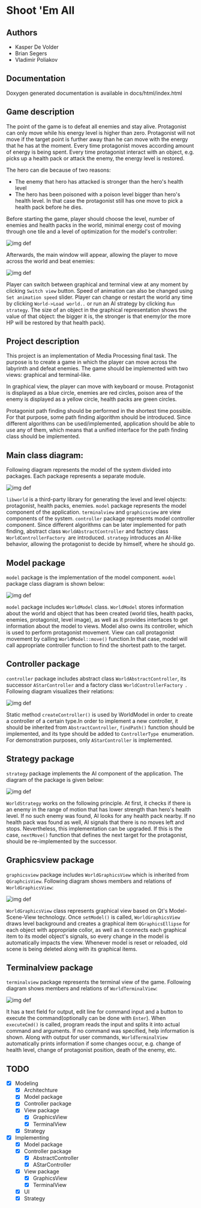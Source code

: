 # Shoot 'Em All

## Authors

* Kasper De Volder
* Brian Segers
* Vladimir Poliakov

## Documentation

Doxygen generated documentation is available in
docs/html/index.html

## Game description

The point of the game is to defeat all enemies and stay
alive. Protagonist can only move while his energy level is higher
than zero. Protagonist will not move if the target point is
further away than he can move with the energy that he has at the
moment. Every time protagonist moves according amount of energy
is being spent. Every time protagonist interact with an object,
e.g. picks up a health pack or attack the enemy, the energy level
is restored.

The hero can die because of two reasons:
* The enemy that hero has attacked is stronger than the hero's
health level
* The hero has been poisoned with a poison level bigger than
hero's health level. In that case the protagonist still has one
move to pick a health pack before he dies.

Before starting the game, player should choose the level, number
of enemies and health packs in the world, minimal energy cost of
moving through one tile and a level of
optimization for the model's controller:

![img def](img/popup.png)

Afterwards, the main window will appear, allowing the player to
move across the world and beat enemies:

![img def](img/mainwindow.png)

Player can switch between graphical and terminal view at any
moment by clicking `Switch view` button. Speed of animation can
also be changed using `Set animation speed` slider. Player can
change or restart the world any time by clicking `World->Load
world..` or run an AI strategy by clicking `Run strategy`. The
size of an object in the graphical representation shows the value
of that object: the bigger it is, the stronger is that enemy(or
the more HP will be restored by that health pack).

## Project description

This project is an implementation of Media Processing
final task. The purpose is to create a game in which the player
can move across the labyrinth and defeat enemies. The game should
be implemented with two views: graphical and terminal-like.

In graphical view, the player can move with keyboard or mouse.
Protagonist is displayed as a blue circle, enemies are red
circles, poison area of the enemy is displayed as a yellow circle,
health packs are green circles.

Protagonist path finding should be performed in the shortest time
possible. For that purpose, some path finding algorithm should be
introduced. Since different algorithms can be used/implemented,
application should be able to use any of them, which means that
a unified interface for the path finding class should be implemented.

## Main class diagram:

Following diagram represents the model of the system divided
into packages. Each package represents a separate module.

![img def](uml/main.png)

`libworld` is a third-party library for generating the level and
level objects: protagonist, health packs, enemies. `model`
package represents the model component of the application.
`terminalview` and `graphicsview` are view components of the
system. `controller` package represents model controller
component. Since different algorithms can be later implemented
for path finding, abstract  class `WorldAbstractController` and
factory class `WorldControllerFactory `are introduced. `strategy` introduces an AI-like behavior, allowing the protagonist to decide by himself, where he should go.

## Model package

`model` package is the implementation of the model component. `model` package class diagram is shown below:

![img def](uml/model.png)

`model` package includes `WorldModel` class. `WorldModel` stores
information about the world and object that has been created
(world tiles, health packs, enemies, protagonist, level image),
as well as it provides interfaces to get information about the
model to views. Model also owns its controller, which is used
to  perform protagonist movement. View can call protagonist
movement by calling `WorldModel::move()` function.In that case,
model will call appropriate controller function to find the
shortest path to the target.

## Controller package

`controller` package includes abstract class
`WorldAbstractController`, its successor `AStarController`
and a factory class `WorldControllerFactory `. Following diagram
visualizes their relations:

![img def](uml/controller.png)

Static method `createController()` is used by WorldModel in order
to create a controller of a certain type.In order to implement a
new controller, it should be inherited from `AbstractController`,
`findPath()` function should be implemented, and its type should
be added to `ControllerType `enumeration. For
demonstration purposes, only `AStarController` is implemented.

## Strategy package
`strategy` package implements the AI component of the application. The diagram of the package is given below:

![img def](uml/strategy.png)

`WorldStrategy` works on the following principle. At first,
it checks if there is an enemy in the range of motion that has
lower strength than hero's health level. If no such enemy was
found, AI looks for any health pack nearby. If no health pack was
found as well, AI signals that there is no moves left and stops.
Nevertheless, this implementation can be upgraded. If this is the
case, `nextMove()` function that defines the next
target for the protagonist, should be re-implemented by the
successor.

## Graphicsview package

`graphicsview` package  includes `WorldGraphicsView` which is
inherited from `QGraphcisView`. Following diagram shows members
and relations of `WorldGraphicsView`:

![img def](uml/graphicsview.png)

`WorldGraphicsView` class represents graphical view based on Qt's
Model-Scene-View technology. Once `setModel()` is called,
`WorldGraphicsView` draws level background and creates a
graphical item `QGraphicsEllipse` for each object with
appropriate collor, as well as it connects each graphical item to
its model object's signals, so every change in the model is
automatically impacts the view. Whenever model is reset or
reloaded, old scene is being deleted along with its graphical
items.

## Terminalview package

`terminalview` package represents the terminal view of the game.
Following diagram shows members and relations of
`WorldTerminalView`:

![img def](uml/terminalview.png)

It has a text field for output, edit line for command input and a
button to execute the command(optionally can be done with
`Enter`). When `executeCmd()` is called, program reads the input
and splits it into actual command and arguments. If no command
was specified, help information is shown.
Along with output for user commands, `WorldTerminalView`
automatically prints information if some changes occur, e.g.
change of health level, change of protagonist position, death of
the enemy, etc.

## TODO

* [x] Modeling
  * [x] Architechture
  * [x] Model package
  * [x] Controller package
  * [x] View package
    * [x] GraphicsView
    * [x] TerminalView
  * [x] Strategy
* [x] Implementing
  * [x] Model package
  * [x] Controller package
    * [x] AbstractController
    * [x] AStarController
  * [x] View package
    * [x] GraphicsView
    * [x] TerminalView
  * [x] UI
  * [x] Strategy
